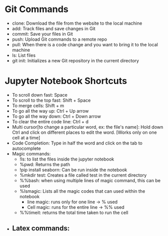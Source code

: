 # Git Commands

- clone: Download the file from the website to the local machine
- add: Track files and save changes in Git
- commit: Save your files in Git
- push: Upload Git commands to a remote repo
- pull: When there is a code change and you want to bring it to the local machine
- ls: List files
- git init: Initializes a new Git repository in the current directory

# Jupyter Notebook Shortcuts

- To scroll down fast: Space
- To scroll to the top fast: Shift + Space
- To merge cells: Shift + m
- To go all the way up: Ctrl + Up arrow
- To go all the way down: Ctrl + Down arrow
- To clear the entire code line: Ctrl + d
- Multi cursor[to change a particular word, ex: the file's name]: Hold down Ctrl  and click on different places to edit the word. [Works only on one cell at a time]
- Code Completion: Type in half the word and click on the tab to autocomplete
- Magic commands:
  - !ls: to list the files inside the jupyter notebook
  - %pwd: Returns the path
  - !pip install seaborn: Can be run inside the notebook
  - %mkdir test: Creates a file called test in the current directory
  - %%bash: when using multiple lines of magic command, this can be used
  - %lsmagic: Lists all the magic codes that can used within the notebook
    - line magic: runs only for one line -> % used 
    - Cell magic: runs for the entire line -> %% used
  - %%timeit: returns the total time taken to run the cell
- Latex commands:
  -  
